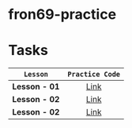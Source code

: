 # fron69-practice

# Tasks

|    `Lesson`     |                               `Practice Code`                               |
| :-------------: | :-------------------------------------------------------------------------: |
| **Lesson - 01** | [Link](https://github.com/pavlo-sheremet-dev/fson69-blended/tree/lesson-01) |
| **Lesson - 02** | [Link](https://github.com/pavlo-sheremet-dev/fson69-blended/tree/lesson-02) |
| **Lesson - 02** | [Link](https://github.com/pavlo-sheremet-dev/fson69-blended/tree/lesson-04) |
